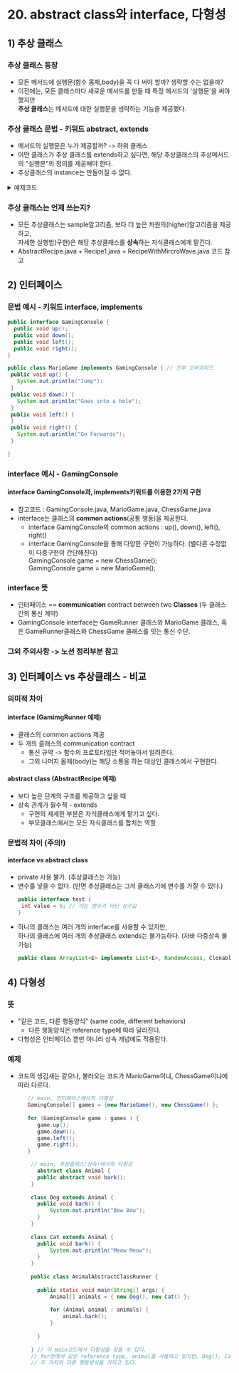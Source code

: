 # 20. abstract class와 interface, 다형성
## 1) 추상 클래스
### 추상 클래스 등장
- 모든 메서드에 실행문(함수 몸체,body)을 꼭 다 써야 할까? 생략할 수는 없을까?
- 이전에는, 모든 클래스마다 새로운 메서드를 만들 때 특정 메서드의 '실행문'을 써야 했지만 </br>
  **추상 클래스**는 메서드에 대한 실행문을 생략하는 기능을 제공했다.
### 추상 클래스 문법 - 키워드 abstract, extends
- 메서드의 실행문은 누가 제공할까? -> 하위 클래스
- 어떤 클래스가 추상 클래스를 extends하고 싶다면, 해당 추상클래스의 추상메서드의 "실행문"의 정의를 제공해야 한다.
- 추상클래스의 instance는 만들어질 수 없다.
<details>
  <summary>예제코드</summary>
  
  ```java
    abstract class AbstractAnimal {
      public AbstractAnimal() {
        System.out.println("AbstractAnimal constructor");
      }
      abstract public void bark();
    }

    class Dog extends AbstractAnimal {
      public Dog() {
        System.out.println("Dog constructor");
    }
    public void bark() { // 추상메서드의 실행문을 안 써주면, Dog class는 추상클래스인 AbstractAnimaal을 extends할 수 없다.
      System.out.println("bark"):
    }
}

    AbstractAnimal dog1 = new Dog();
    /*
    AbstractAnimal constructor
    Dog constructor
    dog1 ==> Dog@12edcd21
    */

    Dog dog2 = new Dog();
    /*
    AbstractAnimal constructor
    Dog constructor
    dog2 ==> Dog@52cc8049
    */

    dog1.bark();
    // bark

    dog2.bark();
    // bark

    AbstractAnimal abstractAnimal = new AnstractAnimal(); 
    // 추상 클래스의 instance를 만들 수 없다.

    /*
    |  Error:
    |  cannot find symbol
    |    symbol:   class AnstractAnimal
    |  AbstractAnimal abstractAnimal = new AnstractAnimal();
    */
```
  
</details>

### 추상 클래스는 언제 쓰는지?
- 모든 추상클래스는 sample알고리즘, 보다 더 높은 차원의(higher)알고리즘을 제공하고, </br>
  자세한 실행법(구현)은 해당 추상클래스를 **상속**하는 자식클래스에게 맡긴다.
- AbstractRecipe.java + Recipe1.java + RecipeWithMircroWave.java 코드 참고

## 2) 인터페이스
### 문법 예시 - 키워드 interface, implements
```java
public interface GamingConsole {
  public void up();
  public void down();
  public void left();
  public void right();
}

public class MarioGame implements GamingConsole { // 전부 오버라이드
 public void up() {
   System.out.println("Jump"):
 }
 public void down() {
   System.out.println("Goes into a hole");
 }
 public void left() {
 }
 public void right() {
   System.out.println("Go Forwards");
 }
 
}
```
### interface 예시 - GamingConsole
#### interface GamingConsole과, implements키워드를 이용한 2가지 구현
- 참고코드 : GamingConsole.java, MarioGame.java, ChessGame.java
- interface는 클래스의 **common actions**(공통 행동)을 제공한다.
   - interface GamingConsole의 common actions : up(), down(), left(), right()
   - interface GamingConsole을 통해 다양한 구현이 가능하다. (별다른 수정없이 다중구현이 간단해진다) </br>
       GamingConsole game = new ChessGame(); </br>
       GamingConsole game = new MarioGame();
### interface 뜻
- 인터페이스 == **communication** contract between two **Classes** (두 클래스 간의 통신 계약)
- GamingConsole interface는 GameRunner 클래스와 MarioGame 클래스, 혹은 GameRunner클래스와 ChessGame 클래스를 잇는 통신 수단. 
### 그외 주의사항 -> 노션 정리부분 참고
## 3) 인터페이스 vs 추상클래스 - 비교
### 의미적 차이
#### interface (GamimgRunner 예제)
- 클래스의 common actions 제공
- 두 개의 클래스의 communication contract
   - 통신 규약 -> 함수의 프로토타입만 적어놓아서 알려준다.
   - 그외 나머지 몸체(body)는 해당 소통을 하는 대상인 클래스에서 구현한다.
#### abstract class (AbstractRecipe 예제)
- 보다 높은 단계의 구조를 제공하고 싶을 때
- 상속 관계가 필수적 - extends
   - 구현의 세세한 부분은 자식클래스에게 맡기고 싶다.
   - 부모클래스에서는 모든 자식클래스를 합치는 역할
### 문법적 차이 (주의!)
#### interface vs abstract class
- private 사용 불가. (추상클래스는 가능)
- 변수를 넣을 수 없다. (반면 추상클래스는 그저 클래스기에 변수를 가질 수 있다.)
  ```java
  public interface test {
   int value = 5; // 이는 변수가 아닌 상수값
  }
  ```
- 하나의 클래스는 여러 개의 interface를 사용할 수 있지만, </br>
  하나의 클래스에 여러 개의 추상클래스 extends는 불가능하다. (자바 다중상속 불가능)
  ```java
  public class ArrayList<E> implements List<E>, RandomAccess, Clonable, ...
  ```

## 4) 다형성
### 뜻
- "같은 코드, 다른 행동양식" (same code, different behaviors)
   - 다른 행동양식은 reference type에 따라 달라진다.
- 다형성은 인터페이스 뿐만 아니라 상속 개념에도 적용된다.
### 예제
- 코드의 생김새는 같으나, 불러오는 코드가 MarioGame이냐, ChessGame이냐에 따라 다르다.
  ```java
     // main, 인터페이스에서의 다형성
     GamingConsole[] games = {new MarioGame(), new ChessGame() };
     
     for (GamingConsole game : games ) {
     	game.up();
     	game.down();
     	game.left();
     	game.right();
     }
  ```
  ```java
      // main, 추상클래스(상속)에서의 다형성
        abstract class Animal {
      	public abstract void bark();
      }
      
      class Dog extends Animal {
      	public void bark() {
      		System.out.println("Bow Bow");
      	}
      }
      
      class Cat extends Animal {
      	public void bark() {
      		System.out.println("Meow Meow");
      	}
      }
      
      public class AnimalAbstractClassRunner {
      
      	public static void main(String[] args) {
      		Animal[] animals = { new Dog(), new Cat() };
      
      		for (Animal animal : animals) {
      			animal.bark();
      		}
      
      	}
      
      } // 이 main코드에서 다형성을 찾을 수 있다.
      // for문에서 같은 reference type, animal을 사용하고 있지만, Dog(), Cat() 과 같은 
      // 두 가지의 다른 행동방식을 가지고 있다.
  ```
